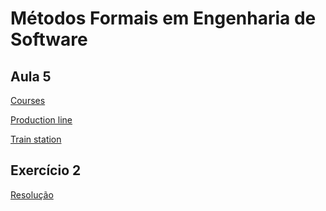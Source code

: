 # Métodos Formais em Engenharia de Software 

## Aula 5
[Courses](http://alloy4fun.inesctec.pt/tRswRhieW38oTDWss)

[Production line](http://alloy4fun.inesctec.pt/8tXWH7GYse4p72TFs)

[Train station](http://alloy4fun.inesctec.pt/T9E86RFSFiNznsDfX)

## Exercício 2
[Resolução](http://alloy4fun.inesctec.pt/QXXuszPv78FawEmM9)
